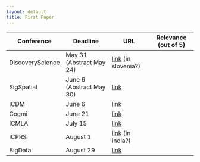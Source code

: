 ```yaml
---
layout: default
title: First Paper
---
```


| Conference           |  Deadline       | URL | Relevance (out of 5) |
|--------------------------|---------------------------------|-----------------------|----|
|DiscoveryScience      | May 31 (Abstract May 24)           |<a href="https://ds2025.ijs.si/calls/" target="_blank">link</a> (in slovenia?)|
|SigSpatial      | June 6 (Abstract May 30)           |<a href="https://sigspatial2025.sigspatial.org/research-submission/" target="_blank">link</a>|
|ICDM      | June 6           |<a href="https://www3.cs.stonybrook.edu/~icdm2025/keydates.html" target="_blank">link</a>|
|Cogmi      | June 21           |<a href="https://www.sis.pitt.edu/lersais/conference/cogmi/2025/call-for-full-papers/" target="_blank">link</a>|
|ICMLA      | July 15           |<a href="https://www.icmla-conference.org/icmla25/keydates.html" target="_blank">link</a>|
|ICPRS      | August 1           |<a href="https://www.icprs.org/index.html#callforpapers" target="_blank">link</a> (in india?)|
|BigData      | August 29           |<a href="https://conferences.cis.um.edu.mo/ieeebigdata2025/cfp.html" target="_blank">link</a>|